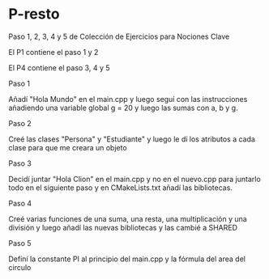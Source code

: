 # P-resto
Paso 1, 2, 3, 4 y 5 de Colección de Ejercicios para Nociones Clave

El P1 contiene el paso 1 y 2

El P4 contiene el paso 3, 4 y 5

Paso 1

Añadí "Hola Mundo" en el main.cpp y luego seguí con las instrucciones añadiendo una variable global g = 20 y luego las sumas con a, b y g.

Paso 2

Creé las clases "Persona" y "Estudiante" y luego le dí los atributos a cada clase para que me creara un objeto

Paso 3

Decidí juntar "Hola Clion" en el main.cpp y no en el nuevo.cpp para juntarlo todo en el siguiente paso y en CMakeLists.txt añadí las bibliotecas.

Paso 4

Creé varias funciones de una suma, una resta, una multiplicación y una división y luego añadí las nuevas bibliotecas y las cambié a SHARED

Paso 5

Definí la constante PI al principio del main.cpp y la fórmula del area del circulo

